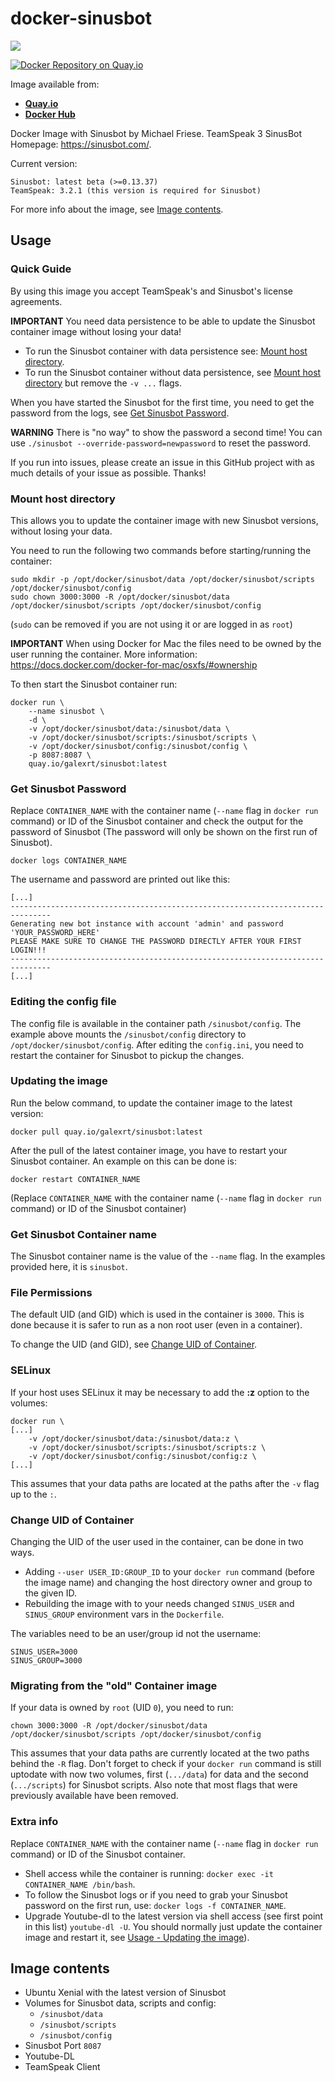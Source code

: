 # docker-sinusbot

[![](https://images.microbadger.com/badges/image/galexrt/sinusbot.svg)](https://microbadger.com/images/galexrt/sinusbot "Get your own image badge on microbadger.com")

[![Docker Repository on Quay.io](https://quay.io/repository/galexrt/sinusbot/status "Docker Repository on Quay.io")](https://quay.io/repository/galexrt/sinusbot)

Image available from:
* [**Quay.io**](https://quay.io/repository/galexrt/sinusbot)
* [**Docker Hub**](https://hub.docker.com/r/galexrt/sinusbot)

Docker Image with Sinusbot by Michael Friese.
TeamSpeak 3 SinusBot Homepage: https://sinusbot.com/.

Current version:
```
Sinusbot: latest beta (>=0.13.37)
TeamSpeak: 3.2.1 (this version is required for Sinusbot)
```
For more info about the image, see [Image contents](#image-contents).

## Usage
### Quick Guide
By using this image you accept TeamSpeak's and Sinusbot's license agreements.

**IMPORTANT** You need data persistence to be able to update the Sinusbot container image without losing your data!

* To run the Sinusbot container with data persistence see: [Mount host directory](#mount-host-directory).
* To run the Sinusbot container without data persistence, see [Mount host directory](#mount-host-directory) but remove the `-v ...` flags.

When you have started the Sinusbot for the first time, you need to get the password from the logs, see [Get Sinusbot Password](#get-sinusbot-password).

**WARNING** There is "no way" to show the password a second time! You can use `./sinusbot --override-password=newpassword` to reset the password.

If you run into issues, please create an issue in this GitHub project with as much details of your issue as possible. Thanks!

### Mount host directory
This allows you to update the container image with new Sinusbot versions, without losing your data.

You need to run the following two commands before starting/running the container:
```
sudo mkdir -p /opt/docker/sinusbot/data /opt/docker/sinusbot/scripts /opt/docker/sinusbot/config
sudo chown 3000:3000 -R /opt/docker/sinusbot/data /opt/docker/sinusbot/scripts /opt/docker/sinusbot/config
```
(`sudo` can be removed if you are not using it or are logged in as `root`)

**IMPORTANT** When using Docker for Mac the files need to be owned by the user running the container. More information: https://docs.docker.com/docker-for-mac/osxfs/#ownership


To then start the Sinusbot container run:
```
docker run \
    --name sinusbot \
    -d \
    -v /opt/docker/sinusbot/data:/sinusbot/data \
    -v /opt/docker/sinusbot/scripts:/sinusbot/scripts \
    -v /opt/docker/sinusbot/config:/sinusbot/config \
    -p 8087:8087 \
    quay.io/galexrt/sinusbot:latest
```

### Get Sinusbot Password
Replace `CONTAINER_NAME` with the container name (`--name` flag in `docker run` command) or ID of the Sinusbot container and check the output for the password of Sinusbot (The password will only be shown on the first run of Sinusbot).
```
docker logs CONTAINER_NAME
```

The username and password are printed out like this:
```
[...]
-------------------------------------------------------------------------------
Generating new bot instance with account 'admin' and password 'YOUR_PASSWORD_HERE'
PLEASE MAKE SURE TO CHANGE THE PASSWORD DIRECTLY AFTER YOUR FIRST LOGIN!!!
-------------------------------------------------------------------------------
[...]
```

### Editing the config file
The config file is available in the container path `/sinusbot/config`.
The example above mounts the `/sinusbot/config` directory to `/opt/docker/sinusbot/config`.
After editing the `config.ini`, you need to restart the container for Sinusbot to pickup the changes.

### Updating the image
Run the below command, to update the container image to the latest version:
```
docker pull quay.io/galexrt/sinusbot:latest
```
After the pull of the latest container image, you have to restart your Sinusbot container.
An example on this can be done is:
```
docker restart CONTAINER_NAME
```
(Replace `CONTAINER_NAME` with the container name (`--name` flag in `docker run` command) or ID of the Sinusbot container)

### Get Sinusbot Container name
The Sinusbot container name is the value of the `--name` flag.
In the examples provided here, it is `sinusbot`.

### File Permissions
The default UID (and GID) which is used in the container is `3000`.
This is done because it is safer to run as a non root user (even in a container).

To change the UID (and GID), see [Change UID of Container](#changing-uid-of-container).

### SELinux
If your host uses SELinux it may be necessary to add the **:z** option to the volumes:
```
docker run \
[...]
    -v /opt/docker/sinusbot/data:/sinusbot/data:z \
    -v /opt/docker/sinusbot/scripts:/sinusbot/scripts:z \
    -v /opt/docker/sinusbot/config:/sinusbot/config:z \
[...]
```
This assumes that your data paths are located at the paths after the `-v` flag up to the `:`.

### Change UID of Container
Changing the UID of the user used in the container, can be done in two ways.
* Adding `--user USER_ID:GROUP_ID` to your `docker run` command (before the image name) and changing the host directory owner and group to the given ID.
* Rebuilding the image with to your needs changed `SINUS_USER` and `SINUS_GROUP` environment vars in the `Dockerfile`.

The variables need to be an user/group id not the username:
```
SINUS_USER=3000
SINUS_GROUP=3000
```

### Migrating from the "old" Container image
If your data is owned by `root` (UID `0`), you need to run:
```
chown 3000:3000 -R /opt/docker/sinusbot/data /opt/docker/sinusbot/scripts /opt/docker/sinusbot/config
```
This assumes that your data paths are currently located at the two paths behind the `-R` flag.
Don't forget to check if your `docker run` command is still uptodate with now two volumes, first (`.../data`) for data and the second (`.../scripts`) for Sinusbot scripts.
Also note that most flags that were previously available have been removed.

### Extra info
Replace `CONTAINER_NAME` with the container name (`--name` flag in `docker run` command) or ID of the Sinusbot container.
* Shell access while the container is running: `docker exec -it CONTAINER_NAME /bin/bash`.
* To follow the Sinusbot logs or if you need to grab your Sinusbot password on the first run, use: `docker logs -f CONTAINER_NAME`.
* Upgrade Youtube-dl to the latest version via shell access (see first point in this list) `youtube-dl -U`. You should normally just update the container image and restart it, see [Usage - Updating the image](#updating-the-image)).

## Image contents
* Ubuntu Xenial with the latest version of Sinusbot
* Volumes for Sinusbot data, scripts and config:
  * `/sinusbot/data`
  * `/sinusbot/scripts`
  * `/sinusbot/config`
* Sinusbot Port `8087`
* Youtube-DL
* TeamSpeak Client
